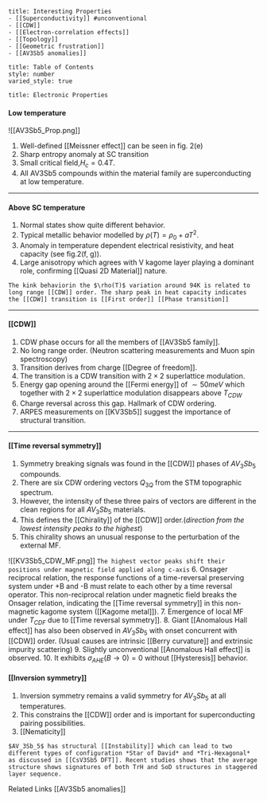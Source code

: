 ```ad-note
title: Interesting Properties
- [[Superconductivity]] #unconventional
- [[CDW]]
- [[Electron-correlation effects]] 
- [[Topology]]
- [[Geometric frustration]]
- [[AV3Sb5 anomalies]]
``` 
```toc
title: Table of Contents
style: number
varied_style: true
```
```ad-note
title: Electronic Properties
```
 #### Low temperature
 
![[AV3Sb5_Prop.png]]

1. Well-defined [[Meissner effect]] can be seen in fig. 2(e)
2. Sharp entropy anomaly at SC transition
3. Small critical field,$H_c = 0.4T$.
4. All AV3Sb5 compounds within the material family are superconducting at low temperature.
----

#### Above SC temperature
1. Normal states show quite different behavior. 
2. Typical metallic behavior modelled by $\rho(T)=\rho_0 +aT^2$.
3. Anomaly in temperature dependent electrical resistivity, and heat capacity (see fig.2(f, g)). 
4. Large anisotropy which agrees with V kagome layer playing a dominant role, confirming [[Quasi 2D Material]] nature.  
```ad-important
The kink behaviorin the $\rho(T)$ variation around 94K is related to long range [[CDW]] order. The sharp peak in heat capacity indicates the [[CDW]] transition is [[First order]] [[Phase transition]]
```
---
#### [[CDW]] 
1. CDW phase occurs for all the members of [[AV3Sb5 family]].
2. No long range order. (Neutron scattering measurements and Muon spin spectroscopy)
3. Transition derives from charge [[Degree of freedom]]. 
4. The transition is a CDW transition with $2 \times 2$ superlattice modulation.
5. Energy gap opening around the [[Fermi energy]] of $\sim 50 meV$ which together with $2\times 2$ superlattice modulation disappears above $T_{CDW}$
6. Charge reversal across this gap. Hallmark of CDW ordering. 
7. ARPES measurements on [[KV3Sb5]] suggest the importance of structural transition.
----
 #### [[Time reversal symmetry]] 
1. Symmetry breaking signals was found in the [[CDW]] phases of $AV_3Sb_5$ compounds. 
2. There are six CDW ordering vectors $Q_{3Q}$ from the STM topographic spectrum.
3.  However, the intensity of these three pairs of vectors are different in the clean regions for all $AV_3Sb_5$ materials.
4. This defines the [[Chirality]] of the [[CDW]] order.(*direction from the lowest intensity peaks to the highest*)
5. This chirality shows an unusual response to the perturbation of the external MF.

![[KV3Sb5_CDW_MF.png]]
`The highest vector peaks shift their positions under magnetic field applied along c-axis`
6. Onsager reciprocal relation, the response functions of a time-reversal preserving system under +B and -B must relate to each other by a time reversal operator. This non-reciprocal relation under magnetic field breaks the Onsager relation, indicating the [[Time reversal symmetry]] in this non-magnetic kagome system ([[Kagome metal]]).
7.  Emergence of local MF under $T_{CDF}$ due to [[Time reversal symmetry]].
8. Giant [[Anomalous Hall effect]] has also been observed in $AV_3Sb_5$ with onset concurrent with [[CDW]] order. (Usual causes are intrinsic [[Berry curvature]] and extrinsic impurity scattering)
9. Slightly unconventional [[Anomalous Hall effect]] is observed. 
10. It exhibits $\sigma_{AHE}(B\rightarrow 0) = 0$ without [[Hysteresis]] behavior.

#### [[Inversion symmetry]]
1. Inversion symmetry remains a valid symmetry for $AV_3Sb_5$ at all temperatures.
2. This constrains the [[CDW]] order and is important for superconducting pairing possibilities.
3. [[Nematicity]]

```ad-important
$AV_3Sb_5$ has structural [[Instability]] which can lead to two different types of configuration *Star of David* and *Tri-Hexagonal* as discussed in [[CsV3Sb5 DFT]]. Recent studies shows that the average structure shows signatures of both TrH and SoD structures in staggered layer sequence. 
```

Related Links
[[AV3Sb5 anomalies]]
